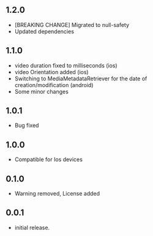 ## 1.2.0

* [BREAKING CHANGE] Migrated to null-safety
* Updated dependencies

## 1.1.0

*  video duration fixed to milliseconds (ios)
*  video Orientation added (ios)
*  Switching to MediaMetadataRetriever for the date of creation/modification (android)
*  Some minor changes

## 1.0.1

* Bug fixed 

## 1.0.0

* Compatible for Ios devices 

## 0.1.0

* Warning removed, License added

## 0.0.1

* initial release.
